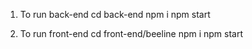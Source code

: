 1. To run back-end
  cd back-end
  npm i
  npm start

2. To run front-end
  cd front-end/beeline
  npm i
  npm start

